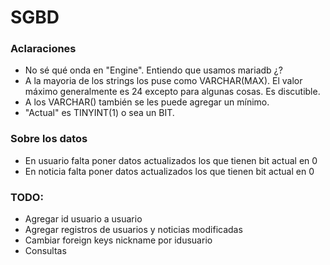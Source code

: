 # SGBD

### Aclaraciones
* No sé qué onda en "Engine". Entiendo que usamos mariadb ¿?
* A la mayoria de los strings los puse como VARCHAR(MAX). El valor máximo generalmente es 24 excepto para algunas cosas. Es discutible.
* A los VARCHAR() también se les puede agregar un mínimo.
* "Actual" es TINYINT(1) o sea un BIT.


### Sobre los datos

* En usuario falta poner datos actualizados los que tienen bit actual en 0
* En noticia falta poner datos actualizados los que tienen bit actual en 0

### TODO:

* Agregar id usuario a usuario
* Agregar registros de usuarios y noticias modificadas
* Cambiar foreign keys nickname por idusuario
* Consultas
